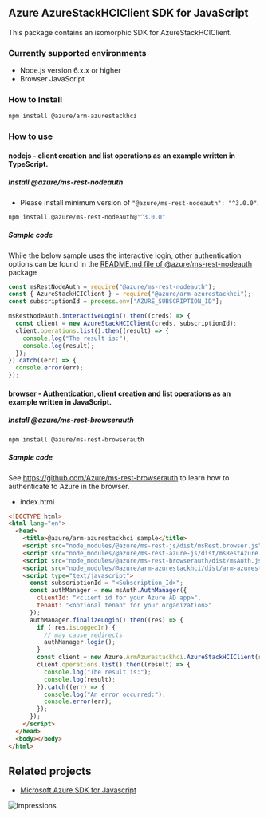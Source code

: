 ## Azure AzureStackHCIClient SDK for JavaScript

This package contains an isomorphic SDK for AzureStackHCIClient.

### Currently supported environments

- Node.js version 6.x.x or higher
- Browser JavaScript

### How to Install

```bash
npm install @azure/arm-azurestackhci
```

### How to use

#### nodejs - client creation and list operations as an example written in TypeScript.

##### Install @azure/ms-rest-nodeauth

- Please install minimum version of `"@azure/ms-rest-nodeauth": "^3.0.0"`.
```bash
npm install @azure/ms-rest-nodeauth@"^3.0.0"
```

##### Sample code

While the below sample uses the interactive login, other authentication options can be found in the [README.md file of @azure/ms-rest-nodeauth](https://www.npmjs.com/package/@azure/ms-rest-nodeauth) package
```typescript
const msRestNodeAuth = require("@azure/ms-rest-nodeauth");
const { AzureStackHCIClient } = require("@azure/arm-azurestackhci");
const subscriptionId = process.env["AZURE_SUBSCRIPTION_ID"];

msRestNodeAuth.interactiveLogin().then((creds) => {
  const client = new AzureStackHCIClient(creds, subscriptionId);
  client.operations.list().then((result) => {
    console.log("The result is:");
    console.log(result);
  });
}).catch((err) => {
  console.error(err);
});
```

#### browser - Authentication, client creation and list operations as an example written in JavaScript.

##### Install @azure/ms-rest-browserauth

```bash
npm install @azure/ms-rest-browserauth
```

##### Sample code

See https://github.com/Azure/ms-rest-browserauth to learn how to authenticate to Azure in the browser.

- index.html
```html
<!DOCTYPE html>
<html lang="en">
  <head>
    <title>@azure/arm-azurestackhci sample</title>
    <script src="node_modules/@azure/ms-rest-js/dist/msRest.browser.js"></script>
    <script src="node_modules/@azure/ms-rest-azure-js/dist/msRestAzure.js"></script>
    <script src="node_modules/@azure/ms-rest-browserauth/dist/msAuth.js"></script>
    <script src="node_modules/@azure/arm-azurestackhci/dist/arm-azurestackhci.js"></script>
    <script type="text/javascript">
      const subscriptionId = "<Subscription_Id>";
      const authManager = new msAuth.AuthManager({
        clientId: "<client id for your Azure AD app>",
        tenant: "<optional tenant for your organization>"
      });
      authManager.finalizeLogin().then((res) => {
        if (!res.isLoggedIn) {
          // may cause redirects
          authManager.login();
        }
        const client = new Azure.ArmAzurestackhci.AzureStackHCIClient(res.creds, subscriptionId);
        client.operations.list().then((result) => {
          console.log("The result is:");
          console.log(result);
        }).catch((err) => {
          console.log("An error occurred:");
          console.error(err);
        });
      });
    </script>
  </head>
  <body></body>
</html>
```

## Related projects

- [Microsoft Azure SDK for Javascript](https://github.com/Azure/azure-sdk-for-js)

![Impressions](https://azure-sdk-impressions.azurewebsites.net/api/impressions/azure-sdk-for-js/sdk/azurestackhci/arm-azurestackhci/README.png)
